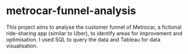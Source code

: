 # metrocar-funnel-analysis
This project aims to analyse the customer funnel of Metrocar, a fictional ride-sharing app (similar to Uber), to identify areas for improvement and optimisation. I used SQL to query the data and Tableau for data visualisation.
